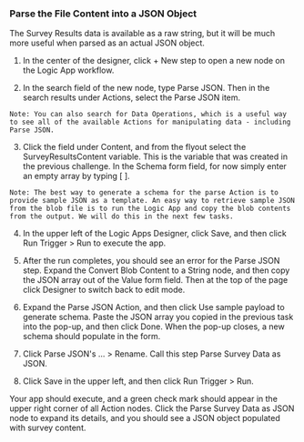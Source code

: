 

### Parse the File Content into a JSON Object

The Survey Results data is available as a raw string, but it will be much more useful when parsed as an actual JSON object.

1.    In the center of the designer, click + New step to open a new node on the Logic App workflow.

2.    In the search field of the new node, type Parse JSON. Then in the search results under Actions, select the Parse JSON item.

    Note: You can also search for Data Operations, which is a useful way to see all of the available Actions for manipulating data - including Parse JSON.

3.    Click the field under Content, and from the flyout select the SurveyResultsContent variable. This is the variable that was created in the previous challenge. In the Schema form field, for now simply enter an empty array by typing [ ].

    Note: The best way to generate a schema for the parse Action is to provide sample JSON as a template. An easy way to retrieve sample JSON from the blob file is to run the Logic App and copy the blob contents from the output. We will do this in the next few tasks.

4.    In the upper left of the Logic Apps Designer, click Save, and then click Run Trigger > Run to execute the app.

5.    After the run completes, you should see an error for the Parse JSON step. Expand the Convert Blob Content to a String node, and then copy the JSON array out of the Value form field. Then at the top of the page click Designer to switch back to edit mode.

6.    Expand the Parse JSON Action, and then click Use sample payload to generate schema. Paste the JSON array you copied in the previous task into the pop-up, and then click Done. When the pop-up closes, a new schema should populate in the form.

7.    Click Parse JSON's ... > Rename. Call this step Parse Survey Data as JSON.

8.    Click Save in the upper left, and then click Run Trigger > Run.

Your app should execute, and a green check mark should appear in the upper right corner of all Action nodes. Click the Parse Survey Data as JSON node to expand its details, and you should see a JSON object populated with survey content.

